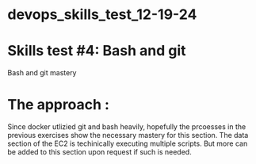 # devops_skills_test_12-19-24

# Skills test #4: Bash and git  

Bash and git mastery 

# The approach :
Since docker utlizied git and bash heavily, hopefully the prcoesses in the previous exercises show the necessary mastery for this section. The data section of the EC2 is techinically executing multiple scripts. But more can be added to this section upon request if such is needed. 

